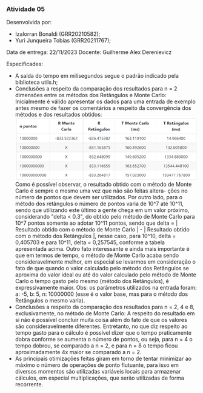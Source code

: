 ### Atividade 05

Desenvolvida por:

-   Izalorran Bonaldi (GRR20210582);
-   Yuri Junqueira Tobias (GRR20211767);

Data de entrega: 22/11/2023
Docente: Guilherme Alex Derenievicz

Especificades:

-   A saída do tempo em milisegundos segue o padrão indicado pela biblioteca utils.h;
-   Conclusões a respeito da comparação dos resultados para n = 2 dimensões entre os métodos dos Retângulos e Monte Carlo:
    Inicialmente é válido apresentar os dados para uma entrada de exemplo antes mesmo de fazer os comentários a respeito da
    convergência dos métodos e dos resultados obtidos:
    ![Tabela com os dados a respeito dos resultados obtidos e do tempo gasto para o cálculo](table.png)
    Como é possível observar, o resultado obtido com o método de Monte Carlo é sempre o mesmo uma vez que não são feitas altera-
    ções no número de pontos que devem ser utilizados. Por outro lado, para o método dos retângulos o número de pontos varia de
    10^7 até 10^11, sendo que utilizando este último a gente chega em um valor próximo, considerando "delta < 0.3", do obtido pelo
    método de Monte Carlo para 10^7 pontos somente ao adotar 10^11 pontos, sendo que delta = | Resultado obtido com o método de
    Monte Carlo | - | Resultado obtido com o método dos Retângulos |, nesse caso, para 10^10, delta = 0,405703 e para 10^11, delta
    = 0,257545, conforme a tabela apresentada acima. Outro fato interessante e ainda mais importante é que em termos de tempo, o
    método de Monte Carlo acaba sendo consideravelmente melhor, em especial se levarmos em consideração o fato de que quando o valor calculado pelo método dos Retângulos se aproxima do valor ideal ou até do valor calculado pelo método de Monte Carlo o tempo
    gasto pelo mesmo (método dos Retângulos), é expressivamente maior.
    Obs: os parâmetros utilizados na entrada foram: a: -5, b: 5, n: 10000000 (esse é o valor base, mas para o método dos Retângulos
    o mesmo varia).
-   Conclusões a respeito da comparação dos resultados para n = 2, 4 e 8, exclusivamente, no método de Monte Carlo:
    A respeito do resultado em si não é possível concluir muita coisa além do fato de que os valores são consideravelmente diferentes.
    Entretanto, no que diz respeito ao tempo gasto para o cálculo é possível dizer que o tempo praticamente dobra conforme se aumenta
    o número de pontos, ou seja, para n = 4 o tempo dobrou, se comparado a n = 2, e para n = 8 o tempo ficou aproximadamente 4x maior
    se comparado a n = 2.
-   As principais otimizações feitas giram em torno de tentar minimizar ao máximo o número de operações de ponto flutuante, para isso
    em diversos momentos são utilizadas variáveis locais para armazenar cálculos, em especial multiplicações, que serão utilizadas de
    forma recorrente.

